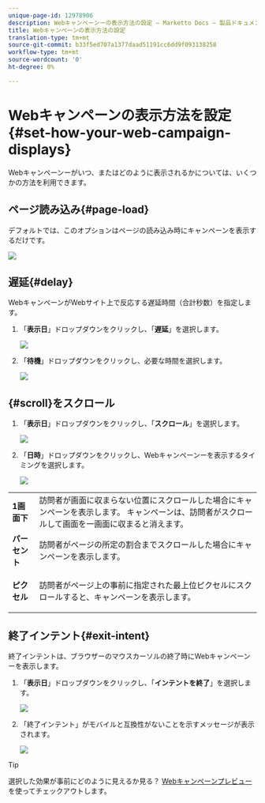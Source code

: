 ```yaml
---
unique-page-id: 12978906
description: Webキャンペーンーの表示方法の設定 — Marketto Docs — 製品ドキュメント
title: Webキャンペーンの表示方法の設定
translation-type: tm+mt
source-git-commit: b33f5ed707a1377daad51191cc6dd9f093138258
workflow-type: tm+mt
source-wordcount: '0'
ht-degree: 0%

---
```



# Webキャンペーンの表示方法を設定{#set-how-your-web-campaign-displays}

Webキャンペーンーがいつ、またはどのように表示されるかについては、いくつかの方法を利用できます。

## ページ読み込み{#page-load}

デフォルトでは、このオプションはページの読み込み時にキャンペーンを表示するだけです。

![](assets/pl1.png)

## 遅延{#delay}

WebキャンペーンがWebサイト上で反応する遅延時間（合計秒数）を指定します。

1. 「**表示日**」ドロップダウンをクリックし、「**遅延**」を選択します。

   ![](assets/d1.png)

1. 「**待機**」ドロップダウンをクリックし、必要な時間を選択します。

   ![](assets/d2.png)

## {#scroll}をスクロール

1. 「**表示日**」ドロップダウンをクリックし、「**スクロール**」を選択します。

   ![](assets/s1.png)

1. 「**日時**」ドロップダウンをクリックし、Webキャンペーンーを表示するタイミングを選択します。

   ![](assets/s2.png)

<table> 
 <tbody> 
  <tr> 
   <td><strong>1画面下</strong></td> 
   <td>訪問者が画面に収まらない位置にスクロールした場合にキャンペーンを表示します。 キャンペーンは、訪問者がスクロールして画面を一画面に収まると消えます。</td> 
  </tr> 
  <tr> 
   <td><strong>パーセント</strong></td> 
   <td>訪問者がページの所定の割合までスクロールした場合にキャンペーンを表示します。</td> 
  </tr> 
  <tr> 
   <td><strong>ピクセル</strong></td> 
   <td><p>訪問者がページ上の事前に指定された最上位ピクセルにスクロールすると、キャンペーンを表示します。</p></td> 
  </tr> 
 </tbody> 
</table>

## 終了インテント{#exit-intent}

終了インテントは、ブラウザーのマウスカーソルの終了時にWebキャンペーンーを表示します。

1. 「**表示日**」ドロップダウンをクリックし、「**インテントを終了**」を選択します。

   ![](assets/ei1.png)

1. 「終了インテント」がモバイルと互換性がないことを示すメッセージが表示されます。

   ![](assets/ei2.png)

>[!TIP]
>
>選択した効果が事前にどのように見えるか見る？ [Webキャンペーンプレビュー](/help/marketo/product-docs/web-personalization/working-with-web-campaigns/preview-and-test-a-web-campaign.md)を使ってチェックアウトします。
